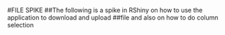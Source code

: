 #FILE SPIKE
##The following is a spike in RShiny on how to use the application to download and upload
##file and also on how to do column selection
